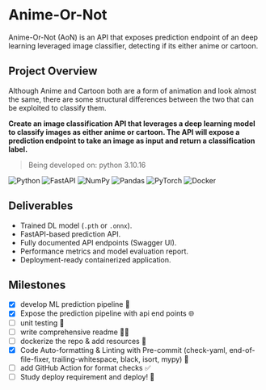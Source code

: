 # Anime-Or-Not

Anime-Or-Not (AoN) is an API that exposes prediction endpoint of an deep learning leveraged image classifier, detecting if its either anime or cartoon.

## Project Overview

Although Anime and Cartoon both are a form of animation and look almost the same, there are some structural differences between the two that can be exploited to classify them.

**Create an image classification API that leverages a deep learning model to classify images as either anime or cartoon. The API will expose a prediction endpoint to take an image as input and return a classification label.**

> Being developed on: python 3.10.16

![Python](https://img.shields.io/badge/python-3670A0?style=for-the-badge&logo=python&logoColor=ffdd54) ![FastAPI](https://img.shields.io/badge/FastAPI-005571?style=for-the-badge&logo=fastapi) ![NumPy](https://img.shields.io/badge/numpy-%23013243.svg?style=for-the-badge&logo=numpy&logoColor=white) ![Pandas](https://img.shields.io/badge/pandas-%23150458.svg?style=for-the-badge&logo=pandas&logoColor=white) ![PyTorch](https://img.shields.io/badge/PyTorch-%23EE4C2C.svg?style=for-the-badge&logo=PyTorch&logoColor=white) ![Docker](https://img.shields.io/badge/docker-%230db7ed.svg?style=for-the-badge&logo=docker&logoColor=white)

## Deliverables

- Trained DL model (`.pth` or `.onnx`).
- FastAPI-based prediction API.
- Fully documented API endpoints (Swagger UI).
- Performance metrics and model evaluation report.
- Deployment-ready containerized application.

## Milestones

- [x] develop ML prediction pipeline 🤖
- [x] Expose the prediction pipeline with api end points 🌐
- [ ] unit testing 🧪
- [ ] write comprehensive readme 📖✨
- [ ] dockerize the repo & add resources 🐳
- [x] Code Auto-formatting & Linting with Pre-commit (check-yaml, end-of-file-fixer, trailing-whitespace, black, isort, mypy) 🎨
- [ ] add GitHub Action for format checks ✅
- [ ] Study deploy requirement and deploy! 🚀
